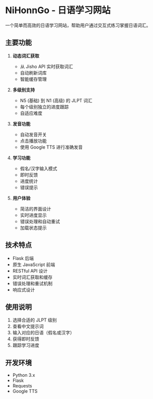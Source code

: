 # NiHonnGo - 日语学习网站

一个简单而高效的日语学习网站，帮助用户通过交互式练习掌握日语词汇。

## 主要功能

1. **动态词汇获取**
   - 从 Jisho API 实时获取词汇
   - 自动刷新词库
   - 智能缓存管理

2. **多级别支持**
   - N5 (基础) 到 N1 (高级) 的 JLPT 词汇
   - 每个级别独立的进度跟踪
   - 自适应难度

3. **发音功能**
   - 自动发音开关
   - 点击播放功能
   - 使用 Google TTS 进行准确发音

4. **学习功能**
   - 假名/汉字输入模式
   - 即时反馈
   - 进度统计
   - 错误提示

5. **用户体验**
   - 简洁的界面设计
   - 实时进度显示
   - 错误处理和自动重试
   - 加载状态提示

## 技术特点

- Flask 后端
- 原生 JavaScript 前端
- RESTful API 设计
- 实时词汇获取和缓存
- 错误处理和重试机制
- 响应式设计

## 使用说明

1. 选择合适的 JLPT 级别
2. 查看中文提示词
3. 输入对应的日语（假名或汉字）
4. 获得即时反馈
5. 跟踪学习进度

## 开发环境

- Python 3.x
- Flask
- Requests
- Google TTS